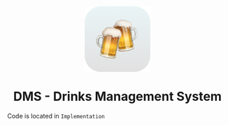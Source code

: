<div align="center">
<p align="center">
<img align="center" src="./Design/IconRounded.png" width="150" />
</p>
</div>


<div align="center">
<h1 style="text-align: center">DMS - Drinks Management System</h1>
</div>

Code is located in `Implementation`
